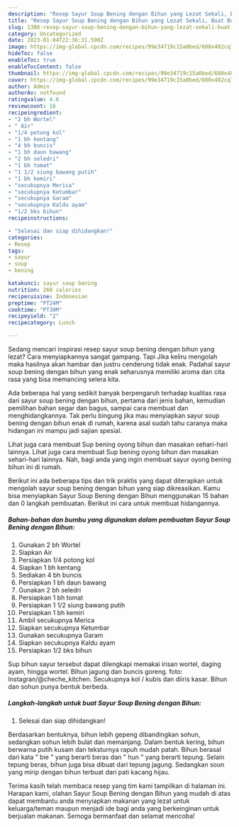 ```yaml
---
description: "Resep Sayur Soup Bening dengan Bihun yang Lezat Sekali, Buat Buka Puasa Lezat Sekali"
title: "Resep Sayur Soup Bening dengan Bihun yang Lezat Sekali, Buat Buka Puasa Lezat Sekali"
slug: 1386-resep-sayur-soup-bening-dengan-bihun-yang-lezat-sekali-buat-buka-puasa-lezat-sekali
category: Uncategorized
date: 2023-01-04T22:36:31.590Z
image: https://img-global.cpcdn.com/recipes/99e34719c15a0bed/680x482cq70/sayur-soup-bening-dengan-bihun-foto-resep-utama.jpg
hideToc: false
enableToc: true
enableTocContent: false
thumbnail: https://img-global.cpcdn.com/recipes/99e34719c15a0bed/680x482cq70/sayur-soup-bening-dengan-bihun-foto-resep-utama.jpg
cover: https://img-global.cpcdn.com/recipes/99e34719c15a0bed/680x482cq70/sayur-soup-bening-dengan-bihun-foto-resep-utama.jpg
author: Admin
authorAv: notfound
ratingvalue: 4.6
reviewcount: 16
recipeingredient:
- "2 bh Wortel"
- " Air"
- "1/4 potong kol"
- "1 bh kentang"
- "4 bh buncis"
- "1 bh daun bawang"
- "2 bh seledri"
- "1 bh tomat"
- "1 1/2 siung bawang putih"
- "1 bh kemiri"
- "secukupnya Merica"
- "secukupnya Ketumbar"
- "secukupnya Garam"
- "secukupnya Kaldu ayam"
- "1/2 bks bihun"
recipeinstructions:

- "Selesai dan siap dihidangkan!"
categories:
- Resep
tags:
- sayur
- soup
- bening

katakunci: sayur soup bening 
nutrition: 260 calories
recipecuisine: Indonesian
preptime: "PT24M"
cooktime: "PT30M"
recipeyield: "2"
recipecategory: Lunch

---
```



Sedang mencari inspirasi resep sayur soup bening dengan bihun yang lezat? Cara menyiapkannya sangat gampang. Tapi Jika keliru mengolah maka hasilnya akan hambar dan justru cenderung tidak enak. Padahal sayur soup bening dengan bihun yang enak seharusnya memiliki aroma dan cita rasa yang bisa memancing selera kita.


Ada beberapa hal yang sedikit banyak berpengaruh terhadap kualitas rasa dari sayur soup bening dengan bihun, pertama dari jenis bahan, kemudian pemilihan bahan segar dan bagus, sampai cara membuat dan menghidangkannya. Tak perlu bingung jika mau menyiapkan sayur soup bening dengan bihun enak di rumah, karena asal sudah tahu caranya maka hidangan ini mampu jadi sajian spesial.

Lihat juga cara membuat Sup bening oyong bihun dan masakan sehari-hari lainnya. Lihat juga cara membuat Sup bening oyong bihun dan masakan sehari-hari lainnya. Nah, bagi anda yang ingin membuat sayur oyong bening bihun ini di rumah.


Berikut ini ada beberapa tips dan trik praktis yang dapat diterapkan untuk mengolah sayur soup bening dengan bihun yang siap dikreasikan. Kamu bisa menyiapkan Sayur Soup Bening dengan Bihun menggunakan 15 bahan dan 0 langkah pembuatan. Berikut ini cara untuk membuat hidangannya.

<!--inarticleads1-->

##### Bahan-bahan dan bumbu yang digunakan dalam pembuatan Sayur Soup Bening dengan Bihun:

1. Gunakan 2 bh Wortel
1. Siapkan  Air
1. Persiapkan 1/4 potong kol
1. Siapkan 1 bh kentang
1. Sediakan 4 bh buncis
1. Persiapkan 1 bh daun bawang
1. Gunakan 2 bh seledri
1. Persiapkan 1 bh tomat
1. Persiapkan 1 1/2 siung bawang putih
1. Persiapkan 1 bh kemiri
1. Ambil secukupnya Merica
1. Siapkan secukupnya Ketumbar
1. Gunakan secukupnya Garam
1. Siapkan secukupnya Kaldu ayam
1. Persiapkan 1/2 bks bihun


Sup bihun sayur tersebut dapat dilengkapi memakai irisan wortel, daging ayam, hingga wortel. Bihun jagung dan buncis goreng. foto: Instagran/@cheche_kitchen. Secukupnya kol / kubis dan diiris kasar. Bihun dan sohun punya bentuk berbeda. 

<!--inarticleads2-->

##### Langkah-langkah untuk buat Sayur Soup Bening dengan Bihun:


1. Selesai dan siap dihidangkan!

Berdasarkan bentuknya, bihun lebih gepeng dibandingkan sohun, sedangkan sohun lebih bulat dan memanjang. Dalam bentuk kering, bihun berwarna putih kusam dan teksturnya rapuh mudah patah. Bihun berasal dari kata &#34; bie &#34; yang berarti beras dan &#34; hun &#34; yang berarti tepung. Selain tepung beras, bihun juga bisa dibuat dari tepung jagung. Sedangkan soun yang mirip dengan bihun terbuat dari pati kacang hijau. 

Terima kasih telah membaca resep yang tim kami tampilkan di halaman ini. Harapan kami, olahan Sayur Soup Bening dengan Bihun yang mudah di atas dapat membantu anda menyiapkan makanan yang lezat untuk keluarga/teman maupun menjadi ide bagi anda yang berkeinginan untuk berjualan makanan. Semoga bermanfaat dan selamat mencoba!
